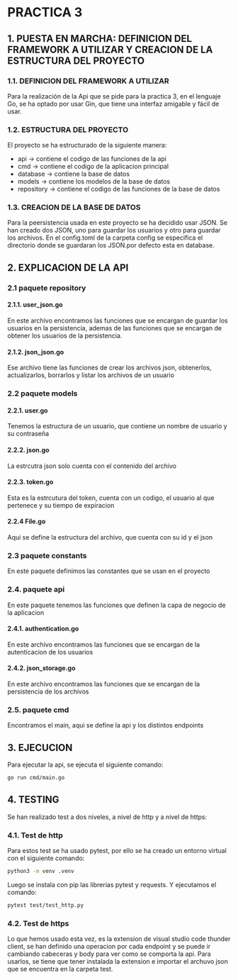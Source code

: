 # PRACTICA 3
## 1. PUESTA EN MARCHA: DEFINICION DEL FRAMEWORK A UTILIZAR Y CREACION DE LA ESTRUCTURA DEL PROYECTO
### 1.1. DEFINICION DEL FRAMEWORK A UTILIZAR

Para la realización de la Api que se pide para la practica 3, en el lenguaje Go, se ha optado por usar Gin, que tiene una interfaz amigable y fácil de usar.

### 1.2. ESTRUCTURA DEL PROYECTO
El proyecto se ha estructurado de la siguiente manera:
- api -> contiene el codigo de las funciones de la api
- cmd -> contiene el codigo de la aplicacion principal
- database -> contiene la base de datos
- models -> contiene los modelos de la base de datos
- repository -> contiene el codigo de las funciones de la base de datos

### 1.3. CREACION DE LA BASE DE DATOS
Para la peersistencia usada en este proyecto se ha decidido usar JSON. Se han creado dos JSON, uno para guardar los usuarios y otro para guardar los archivos. En el config.toml de la carpeta config se especifica el directorio donde se guardaran los JSON.por defecto esta en database.

## 2. EXPLICACION DE LA API
### 2.1 paquete repository
#### 2.1.1. user_json.go
En este archivo encontramos las funciones que se encargan de guardar los usuarios en la persistencia, ademas de las funciones que se encargan de obtener los usuarios de la persistencia.
#### 2.1.2. json_json.go
Ese archivo tiene las funciones de crear los archivos json, obtenerlos, actualizarlos, borrarlos y listar los archivos de un usuario

### 2.2 paquete models
#### 2.2.1. user.go
Tenemos la estructura de un usuario, que contiene un nombre de usuario y su contraseña
#### 2.2.2. json.go
La estrcutra json solo cuenta con el contenido del archivo
#### 2.2.3. token.go
Esta es la estrcutura del token, cuenta con un codigo, el usuario al que pertenece y su tiempo de expiracion
#### 2.2.4 File.go
Aqui se define la estructura del archivo, que cuenta con su id y el json

### 2.3 paquete constants
En este paquete definimos las constantes que se usan en el proyecto

### 2.4. paquete api
En este paquete tenemos las funciones que definen la capa de negocio de la aplicacion
#### 2.4.1. authentication.go
En este archivo encontramos las funciones que se encargan de la autenticacion de los usuarios
#### 2.4.2. json_storage.go
En este archivo encontramos las funciones que se encargan de la persistencia de los archivos

### 2.5. paquete cmd
Encontramos el main, aqui se define la api y los distintos endpoints

## 3. EJECUCION
Para ejecutar la api, se ejecuta el siguiente comando:
```bash
go run cmd/main.go
```
## 4. TESTING
Se han realizado test a dos niveles, a nivel de http y a nivel de https:
### 4.1. Test de http
Para estos test se ha usado pytest, por ello se ha creado un entorno virtual con el siguiente comando:
```bash
python3 -m venv .venv
```
Luego se instala con pip las librerias pytest y requests. Y ejecutamos el comando:
```bash
pytest test/test_http.py
```
### 4.2. Test de https
Lo que hemos usado esta vez, es la extension de visual studio code thunder client, se han definido una operacion por cada endpoint y se puede ir cambiando cabeceras y body para ver como se comporta la api. Para usarlos, se tiene que tener instalada la extension e importar el archuvo json que se encuentra en la carpeta test.
